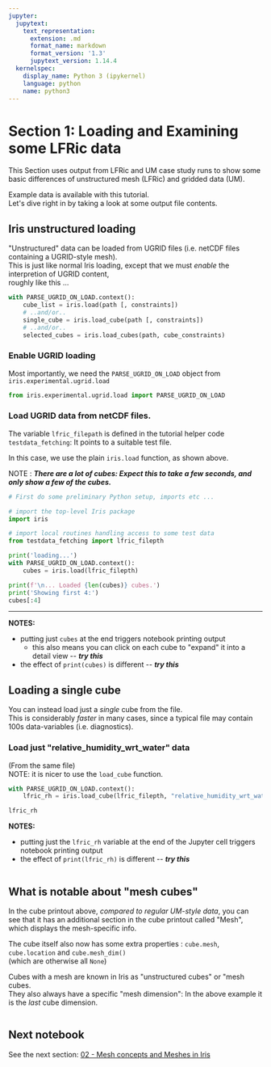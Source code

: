 ```yaml
---
jupyter:
  jupytext:
    text_representation:
      extension: .md
      format_name: markdown
      format_version: '1.3'
      jupytext_version: 1.14.4
  kernelspec:
    display_name: Python 3 (ipykernel)
    language: python
    name: python3
---
```


# Section 1: Loading and Examining some LFRic data

This Section uses output from LFRic and UM case study runs to show some basic differences of unstructured mesh (LFRic) and gridded data (UM).  

Example data is available with this tutorial.  
Let's dive right in by taking a look at some output file contents.

<!-- #region -->
## Iris unstructured loading

"Unstructured" data can be loaded from UGRID files (i.e. netCDF files containing a UGRID-style mesh).  
This is just like normal Iris loading, except that we must *enable* the interpretion of UGRID content,  
roughly like this ...

```python
with PARSE_UGRID_ON_LOAD.context():
    cube_list = iris.load(path [, constraints])
    # ..and/or..
    single_cube = iris.load_cube(path [, constraints])
    # ..and/or..
    selected_cubes = iris.load_cubes(path, cube_constraints)

```
<!-- #endregion -->

### Enable UGRID loading

Most importantly, we need the `PARSE_UGRID_ON_LOAD` object from `iris.experimental.ugrid.load`

```python
from iris.experimental.ugrid.load import PARSE_UGRID_ON_LOAD
```

### Load UGRID data from netCDF files.
The variable `lfric_filepath` is defined in the tutorial helper code `testdata_fetching`: 
It points to a suitable test file.

In this case, we use the plain `iris.load` function, as shown above.  

NOTE : ***There are a lot of cubes:  Expect this to take a few seconds, and only show a few of the cubes.***

```python
# First do some preliminary Python setup, imports etc ...

# import the top-level Iris package
import iris

# import local routines handling access to some test data
from testdata_fetching import lfric_filepth
```


```python
print('loading...')
with PARSE_UGRID_ON_LOAD.context():
    cubes = iris.load(lfric_filepth)

print(f'\n... Loaded {len(cubes)} cubes.')
print('Showing first 4:')
cubes[:4]
```


---
**NOTES:**
  * putting just `cubes` at the end triggers notebook printing output
    * this also means you can click on each cube to "expand" it into a detail view -- ***try this***
  * the effect of `print(cubes)` is different -- ***try this***


## Loading a single cube
You can instead load just a _single_ cube from the file.  
This is considerably _faster_ in many cases, since a typical file may contain 100s data-variables (i.e. diagnostics).

### Load just "relative_humidity_wrt_water" data
(From the same file)  
NOTE: it is nicer to use the `load_cube` function.

```python
with PARSE_UGRID_ON_LOAD.context():
    lfric_rh = iris.load_cube(lfric_filepth, "relative_humidity_wrt_water")

lfric_rh
```

**NOTES:**
  * putting just the `lfric_rh` variable at the end of the Jupyter cell triggers notebook printing output
  * the effect of `print(lfric_rh)` is different -- ***try this***


```python

```

## What is notable about "mesh cubes"

In the cube printout above, _compared to regular UM-style data_, you can see that it has an additional section in the cube printout called "Mesh", which displays the mesh-specific info.  

The cube itself also now has some extra properties : `cube.mesh`, `cube.location` and `cube.mesh_dim()`  
(which are otherwise all `None`)

Cubes with a mesh are known in Iris as "unstructured cubes" or "mesh cubes.  
They also always have a specific "mesh dimension":  In the above example it is the _last_ cube dimension.


```python

```

## Next notebook
See the next section: [02 - Mesh concepts and Meshes in Iris](./Sec_02_Meshes.ipynb)

```python

```
